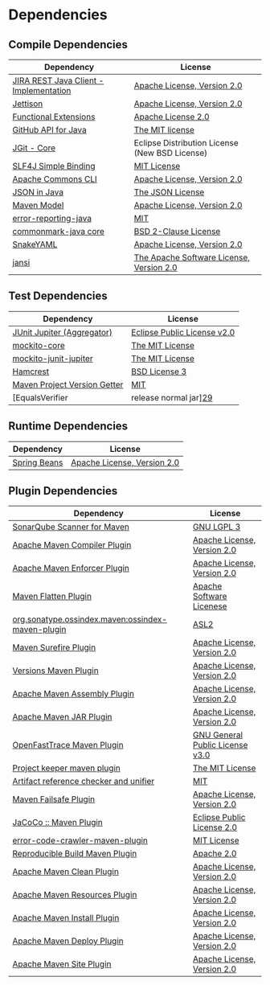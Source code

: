 <!-- @formatter:off -->
# Dependencies

## Compile Dependencies

| Dependency                                  | License                                        |
| ------------------------------------------- | ---------------------------------------------- |
| [JIRA REST Java Client - Implementation][0] | [Apache License, Version 2.0][1]               |
| [Jettison][2]                               | [Apache License, Version 2.0][3]               |
| [Functional Extensions][4]                  | [Apache License 2.0][3]                        |
| [GitHub API for Java][5]                    | [The MIT license][6]                           |
| [JGit - Core][7]                            | Eclipse Distribution License (New BSD License) |
| [SLF4J Simple Binding][8]                   | [MIT License][9]                               |
| [Apache Commons CLI][10]                    | [Apache License, Version 2.0][11]              |
| [JSON in Java][12]                          | [The JSON License][13]                         |
| [Maven Model][14]                           | [Apache License, Version 2.0][11]              |
| [error-reporting-java][15]                  | [MIT][16]                                      |
| [commonmark-java core][17]                  | [BSD 2-Clause License][18]                     |
| [SnakeYAML][19]                             | [Apache License, Version 2.0][20]              |
| [jansi][21]                                 | [The Apache Software License, Version 2.0][20] |

## Test Dependencies

| Dependency                                | License                           |
| ----------------------------------------- | --------------------------------- |
| [JUnit Jupiter (Aggregator)][22]          | [Eclipse Public License v2.0][23] |
| [mockito-core][24]                        | [The MIT License][25]             |
| [mockito-junit-jupiter][24]               | [The MIT License][25]             |
| [Hamcrest][26]                            | [BSD License 3][27]               |
| [Maven Project Version Getter][28]        | [MIT][16]                         |
| [EqualsVerifier | release normal jar][29] | [Apache License, Version 2.0][11] |

## Runtime Dependencies

| Dependency         | License                          |
| ------------------ | -------------------------------- |
| [Spring Beans][30] | [Apache License, Version 2.0][1] |

## Plugin Dependencies

| Dependency                                              | License                               |
| ------------------------------------------------------- | ------------------------------------- |
| [SonarQube Scanner for Maven][31]                       | [GNU LGPL 3][32]                      |
| [Apache Maven Compiler Plugin][33]                      | [Apache License, Version 2.0][11]     |
| [Apache Maven Enforcer Plugin][34]                      | [Apache License, Version 2.0][11]     |
| [Maven Flatten Plugin][35]                              | [Apache Software Licenese][20]        |
| [org.sonatype.ossindex.maven:ossindex-maven-plugin][36] | [ASL2][20]                            |
| [Maven Surefire Plugin][37]                             | [Apache License, Version 2.0][11]     |
| [Versions Maven Plugin][38]                             | [Apache License, Version 2.0][11]     |
| [Apache Maven Assembly Plugin][39]                      | [Apache License, Version 2.0][11]     |
| [Apache Maven JAR Plugin][40]                           | [Apache License, Version 2.0][11]     |
| [OpenFastTrace Maven Plugin][41]                        | [GNU General Public License v3.0][42] |
| [Project keeper maven plugin][43]                       | [The MIT License][44]                 |
| [Artifact reference checker and unifier][45]            | [MIT][16]                             |
| [Maven Failsafe Plugin][46]                             | [Apache License, Version 2.0][11]     |
| [JaCoCo :: Maven Plugin][47]                            | [Eclipse Public License 2.0][48]      |
| [error-code-crawler-maven-plugin][49]                   | [MIT License][50]                     |
| [Reproducible Build Maven Plugin][51]                   | [Apache 2.0][20]                      |
| [Apache Maven Clean Plugin][52]                         | [Apache License, Version 2.0][11]     |
| [Apache Maven Resources Plugin][53]                     | [Apache License, Version 2.0][11]     |
| [Apache Maven Install Plugin][54]                       | [Apache License, Version 2.0][20]     |
| [Apache Maven Deploy Plugin][55]                        | [Apache License, Version 2.0][20]     |
| [Apache Maven Site Plugin][56]                          | [Apache License, Version 2.0][11]     |

[0]: https://ecosystem.atlassian.net/wiki/spaces/JRJC/overview
[1]: https://www.apache.org/licenses/LICENSE-2.0
[2]: https://github.com/jettison-json/jettison
[3]: http://www.apache.org/licenses/LICENSE-2.0
[4]: https://docs.atlassian.com/fugue-parent/4.1.0/apidocs/io/atlassian/fugue/package-summary.html
[5]: https://github-api.kohsuke.org/
[6]: https://www.opensource.org/licenses/mit-license.php
[7]: https://www.eclipse.org/jgit/
[8]: http://www.slf4j.org
[9]: http://www.opensource.org/licenses/mit-license.php
[10]: https://commons.apache.org/proper/commons-cli/
[11]: https://www.apache.org/licenses/LICENSE-2.0.txt
[12]: https://github.com/douglascrockford/JSON-java
[13]: http://json.org/license.html
[14]: https://maven.apache.org/ref/3.8.6/maven-model/
[15]: https://github.com/exasol/error-reporting-java
[16]: https://opensource.org/licenses/MIT
[17]: https://github.com/commonmark/commonmark-java
[18]: https://opensource.org/licenses/BSD-2-Clause
[19]: https://bitbucket.org/snakeyaml/snakeyaml
[20]: http://www.apache.org/licenses/LICENSE-2.0.txt
[21]: http://fusesource.github.io/jansi
[22]: https://junit.org/junit5/
[23]: https://www.eclipse.org/legal/epl-v20.html
[24]: https://github.com/mockito/mockito
[25]: https://github.com/mockito/mockito/blob/main/LICENSE
[26]: http://hamcrest.org/JavaHamcrest/
[27]: http://opensource.org/licenses/BSD-3-Clause
[28]: https://github.com/exasol/maven-project-version-getter
[29]: https://www.jqno.nl/equalsverifier
[30]: https://github.com/spring-projects/spring-framework
[31]: http://sonarsource.github.io/sonar-scanner-maven/
[32]: http://www.gnu.org/licenses/lgpl.txt
[33]: https://maven.apache.org/plugins/maven-compiler-plugin/
[34]: https://maven.apache.org/enforcer/maven-enforcer-plugin/
[35]: https://www.mojohaus.org/flatten-maven-plugin
[36]: https://sonatype.github.io/ossindex-maven/maven-plugin/
[37]: https://maven.apache.org/surefire/maven-surefire-plugin/
[38]: http://www.mojohaus.org/versions-maven-plugin/
[39]: https://maven.apache.org/plugins/maven-assembly-plugin/
[40]: https://maven.apache.org/plugins/maven-jar-plugin/
[41]: https://github.com/itsallcode/openfasttrace-maven-plugin
[42]: https://www.gnu.org/licenses/gpl-3.0.html
[43]: https://github.com/exasol/project-keeper/
[44]: https://github.com/exasol/project-keeper/blob/main/LICENSE
[45]: https://github.com/exasol/artifact-reference-checker-maven-plugin
[46]: https://maven.apache.org/surefire/maven-failsafe-plugin/
[47]: https://www.jacoco.org/jacoco/trunk/doc/maven.html
[48]: https://www.eclipse.org/legal/epl-2.0/
[49]: https://github.com/exasol/error-code-crawler-maven-plugin/
[50]: https://github.com/exasol/error-code-crawler-maven-plugin/blob/main/LICENSE
[51]: http://zlika.github.io/reproducible-build-maven-plugin
[52]: https://maven.apache.org/plugins/maven-clean-plugin/
[53]: https://maven.apache.org/plugins/maven-resources-plugin/
[54]: http://maven.apache.org/plugins/maven-install-plugin/
[55]: http://maven.apache.org/plugins/maven-deploy-plugin/
[56]: https://maven.apache.org/plugins/maven-site-plugin/
